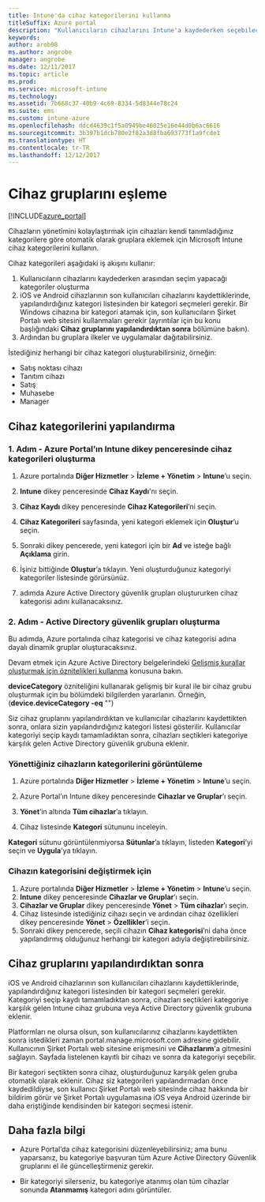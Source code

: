 ```yaml
---
title: Intune'da cihaz kategorilerini kullanma
titleSuffix: Azure portal
description: "Kullanıcıların cihazlarını Intune'a kaydederken seçebilecekleri cihaz kategorilerini kullanmayı öğrenin.\""
keywords: 
author: arob98
ms.author: angrobe
manager: angrobe
ms.date: 12/11/2017
ms.topic: article
ms.prod: 
ms.service: microsoft-intune
ms.technology: 
ms.assetid: 7b668c37-40b9-4c69-8334-5d8344e78c24
ms.suite: ems
ms.custom: intune-azure
ms.openlocfilehash: ddcd4639c1f5a0949be46025e16e44d0b6ac6616
ms.sourcegitcommit: 3b397b1dcb780e2f82a3d8fba693773f1a9fcde1
ms.translationtype: HT
ms.contentlocale: tr-TR
ms.lasthandoff: 12/12/2017
---
```

# <a name="map-device-groups"></a>Cihaz gruplarını eşleme

[!INCLUDE[azure_portal](./includes/azure_portal.md)]

Cihazların yönetimini kolaylaştırmak için cihazları kendi tanımladığınız kategorilere göre otomatik olarak gruplara eklemek için Microsoft Intune cihaz kategorilerini kullanın.

Cihaz kategorileri aşağıdaki iş akışını kullanır:
1. Kullanıcıların cihazlarını kaydederken arasından seçim yapacağı kategoriler oluşturma
3. iOS ve Android cihazlarının son kullanıcıları cihazlarını kaydettiklerinde, yapılandırdığınız kategori listesinden bir kategori seçmeleri gerekir. Bir Windows cihazına bir kategori atamak için, son kullanıcıların Şirket Portalı web sitesini kullanmaları gerekir (ayrıntılar için bu konu başlığındaki **Cihaz gruplarını yapılandırdıktan sonra** bölümüne bakın).
4. Ardından bu gruplara ilkeler ve uygulamalar dağıtabilirsiniz.

İstediğiniz herhangi bir cihaz kategori oluşturabilirsiniz, örneğin:
- Satış noktası cihazı
- Tanıtım cihazı
- Satış
- Muhasebe
- Manager

## <a name="how-to-configure-device-categories"></a>Cihaz kategorilerini yapılandırma

### <a name="step-1---create-device-categories-in-the-intune-blade-of-the-azure-portal"></a>1. Adım - Azure Portal’ın Intune dikey penceresinde cihaz kategorileri oluşturma
1. Azure portalında **Diğer Hizmetler** > **İzleme + Yönetim** > **Intune**’u seçin.
3. **Intune** dikey penceresinde **Cihaz Kaydı**'nı seçin.
3. **Cihaz Kaydı** dikey penceresinde **Cihaz Kategorileri**’ni seçin.
4. **Cihaz Kategorileri** sayfasında, yeni kategori eklemek için **Oluştur**’u seçin.
5. Sonraki dikey pencerede, yeni kategori için bir **Ad** ve isteğe bağlı **Açıklama** girin.
6. İşiniz bittiğinde **Oluştur**’a tıklayın. Yeni oluşturduğunuz kategoriyi kategoriler listesinde görürsünüz.

2. adımda Azure Active Directory güvenlik grupları oluştururken cihaz kategorisi adını kullanacaksınız.

### <a name="step-2---create-azure-active-directory-security-groups"></a>2. Adım - Active Directory güvenlik grupları oluşturma
Bu adımda, Azure portalında cihaz kategorisi ve cihaz kategorisi adına dayalı dinamik gruplar oluşturacaksınız.

Devam etmek için Azure Active Directory belgelerindeki [Gelişmiş kurallar oluşturmak için öznitelikleri kullanma](https://azure.microsoft.com/documentation/articles/active-directory-accessmanagement-groups-with-advanced-rules/#using-attributes-to-create-rules-for-device-objects) konusuna bakın.

**deviceCategory** özniteliğini kullanarak gelişmiş bir kural ile bir cihaz grubu oluşturmak için bu bölümdeki bilgilerden yararlanın. Örneğin, (**device.deviceCategory -eq** "*<the device category name you got from the Azure portal>*")

Siz cihaz gruplarını yapılandırdıktan ve kullanıcılar cihazlarını kaydettikten sonra, onlara sizin yapılandırdığınız kategori listesi gösterilir. Kullanıcılar kategoriyi seçip kaydı tamamladıktan sonra, cihazları seçtikleri kategoriye karşılık gelen Active Directory güvenlik grubuna eklenir.

### <a name="how-to-view-the-categories-of-devices-you-manage"></a>Yönettiğiniz cihazların kategorilerini görüntüleme

1.  Azure portalında **Diğer Hizmetler** > **İzleme + Yönetim** > **Intune**’u seçin.

2. Azure Portal’ın Intune dikey penceresinde **Cihazlar ve Gruplar**’ı seçin.

3.  **Yönet**’in altında **Tüm cihazlar**’a tıklayın.

4.  Cihaz listesinde **Kategori** sütununu inceleyin.

**Kategori** sütunu görüntülenmiyorsa **Sütunlar**’a tıklayın, listeden **Kategori**’yi seçin ve **Uygula**’ya tıklayın.

### <a name="to-change-the-category-of-a-device"></a>Cihazın kategorisini değiştirmek için

1. Azure portalında **Diğer Hizmetler** > **İzleme + Yönetim** > **Intune**’u seçin.
3. **Intune** dikey penceresinde **Cihazlar ve Gruplar**’ı seçin.
4. **Cihazlar ve Gruplar** dikey penceresinde **Yönet** > **Tüm cihazlar**’ı seçin.
5. Cihaz listesinde istediğiniz cihazı seçin ve ardından cihaz özellikleri dikey penceresinde **Yönet** > **Özellikler**’i seçin.
6. Sonraki dikey pencerede, seçili cihazın **Cihaz kategorisi**’ni daha önce yapılandırmış olduğunuz herhangi bir kategori adıyla değiştirebilirsiniz.

## <a name="after-you-configure-device-groups"></a>Cihaz gruplarını yapılandırdıktan sonra

iOS ve Android cihazlarının son kullanıcıları cihazlarını kaydettiklerinde, yapılandırdığınız kategori listesinden bir kategori seçmeleri gerekir. Kategoriyi seçip kaydı tamamladıktan sonra, cihazları seçtikleri kategoriye karşılık gelen Intune cihaz grubuna veya Active Directory güvenlik grubuna eklenir.

Platformları ne olursa olsun, son kullanıcılarınız cihazlarını kaydettikten sonra istedikleri zaman portal.manage.microsoft.com adresine gidebilir. Kullanıcının Şirket Portalı web sitesine erişmesini ve **Cihazlarım**'a gitmesini sağlayın. Sayfada listelenen kayıtlı bir cihazı ve sonra da kategoriyi seçebilir.

Bir kategori seçtikten sonra cihaz, oluşturduğunuz karşılık gelen gruba otomatik olarak eklenir. Cihaz siz kategorileri yapılandırmadan önce kaydedildiyse, son kullanıcı Şirket Portalı web sitesinde cihaz hakkında bir bildirim görür ve Şirket Portalı uygulamasına iOS veya Android üzerinde bir daha eriştiğinde kendisinden bir kategori seçmesi istenir.

## <a name="further-information"></a>Daha fazla bilgi
- Azure Portal’da cihaz kategorisini düzenleyebilirsiniz; ama bunu yaparsanız, bu kategoriye başvuran tüm Azure Active Directory Güvenlik gruplarını el ile güncelleştirmeniz gerekir.

- Bir kategoriyi silerseniz, bu kategoriye atanmış olan tüm cihazlar sonunda **Atanmamış** kategori adını görüntüler.
